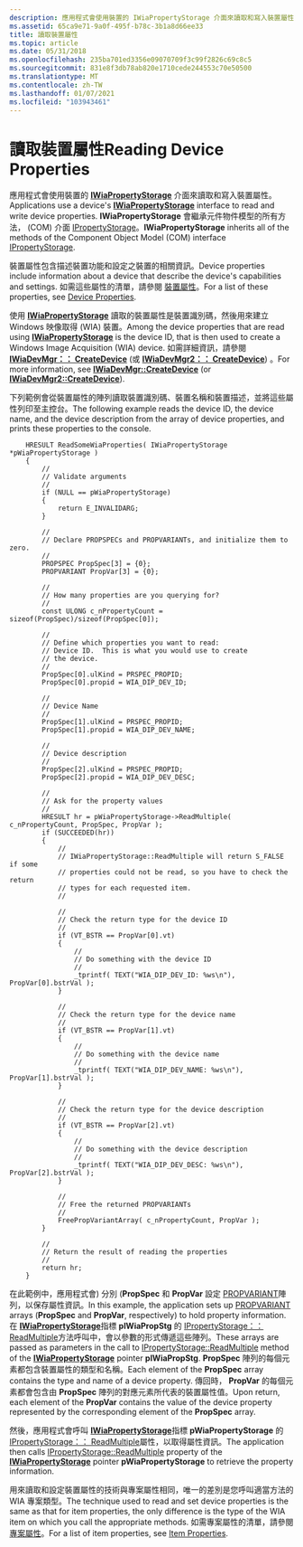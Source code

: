 ```yaml
---
description: 應用程式會使用裝置的 IWiaPropertyStorage 介面來讀取和寫入裝置屬性。 IWiaPropertyStorage 會繼承元件物件模型的所有方法， (COM) 介面 IPropertyStorage。
ms.assetid: 65ca9e71-9a0f-495f-b78c-3b1a8d66ee33
title: 讀取裝置屬性
ms.topic: article
ms.date: 05/31/2018
ms.openlocfilehash: 235ba701ed3356e09070709f3c99f2826c69c8c5
ms.sourcegitcommit: 831e8f3db78ab820e1710cede244553c70e50500
ms.translationtype: MT
ms.contentlocale: zh-TW
ms.lasthandoff: 01/07/2021
ms.locfileid: "103943461"
---
```

# <a name="reading-device-properties"></a><span data-ttu-id="74cbc-104">讀取裝置屬性</span><span class="sxs-lookup"><span data-stu-id="74cbc-104">Reading Device Properties</span></span>

<span data-ttu-id="74cbc-105">應用程式會使用裝置的 [**IWiaPropertyStorage**](/windows/desktop/api/wia_xp/nn-wia_xp-iwiapropertystorage) 介面來讀取和寫入裝置屬性。</span><span class="sxs-lookup"><span data-stu-id="74cbc-105">Applications use a device's [**IWiaPropertyStorage**](/windows/desktop/api/wia_xp/nn-wia_xp-iwiapropertystorage) interface to read and write device properties.</span></span> <span data-ttu-id="74cbc-106">**IWiaPropertyStorage** 會繼承元件物件模型的所有方法， (COM) 介面 [IPropertyStorage](/windows/win32/api/propidlbase/nn-propidlbase-ipropertystorage)。</span><span class="sxs-lookup"><span data-stu-id="74cbc-106">**IWiaPropertyStorage** inherits all of the methods of the Component Object Model (COM) interface [IPropertyStorage](/windows/win32/api/propidlbase/nn-propidlbase-ipropertystorage).</span></span>

<span data-ttu-id="74cbc-107">裝置屬性包含描述裝置功能和設定之裝置的相關資訊。</span><span class="sxs-lookup"><span data-stu-id="74cbc-107">Device properties include information about a device that describe the device's capabilities and settings.</span></span> <span data-ttu-id="74cbc-108">如需這些屬性的清單，請參閱 [裝置屬性](-wia-device-properties.md)。</span><span class="sxs-lookup"><span data-stu-id="74cbc-108">For a list of these properties, see [Device Properties](-wia-device-properties.md).</span></span>

<span data-ttu-id="74cbc-109">使用 [**IWiaPropertyStorage**](/windows/desktop/api/wia_xp/nn-wia_xp-iwiapropertystorage) 讀取的裝置屬性是裝置識別碼，然後用來建立 Windows 映像取得 (WIA) 裝置。</span><span class="sxs-lookup"><span data-stu-id="74cbc-109">Among the device properties that are read using [**IWiaPropertyStorage**](/windows/desktop/api/wia_xp/nn-wia_xp-iwiapropertystorage) is the device ID, that is then used to create a Windows Image Acquisition (WIA) device.</span></span> <span data-ttu-id="74cbc-110">如需詳細資訊，請參閱 [**IWiaDevMgr：： CreateDevice**](/windows/desktop/api/wia_xp/nf-wia_xp-iwiadevmgr-createdevice) (或 [**IWiaDevMgr2：： CreateDevice**](-wia-iwiadevmgr2-createdevice.md)) 。</span><span class="sxs-lookup"><span data-stu-id="74cbc-110">For more information, see [**IWiaDevMgr::CreateDevice**](/windows/desktop/api/wia_xp/nf-wia_xp-iwiadevmgr-createdevice) (or [**IWiaDevMgr2::CreateDevice**](-wia-iwiadevmgr2-createdevice.md)).</span></span>

<span data-ttu-id="74cbc-111">下列範例會從裝置屬性的陣列讀取裝置識別碼、裝置名稱和裝置描述，並將這些屬性列印至主控台。</span><span class="sxs-lookup"><span data-stu-id="74cbc-111">The following example reads the device ID, the device name, and the device description from the array of device properties, and prints these properties to the console.</span></span>


```
    HRESULT ReadSomeWiaProperties( IWiaPropertyStorage *pWiaPropertyStorage )
    {
        //
        // Validate arguments
        //
        if (NULL == pWiaPropertyStorage)
        {
            return E_INVALIDARG;
        }

        //
        // Declare PROPSPECs and PROPVARIANTs, and initialize them to zero.
        //
        PROPSPEC PropSpec[3] = {0};
        PROPVARIANT PropVar[3] = {0};

        //
        // How many properties are you querying for?
        //
        const ULONG c_nPropertyCount = sizeof(PropSpec)/sizeof(PropSpec[0]);

        //
        // Define which properties you want to read:
        // Device ID.  This is what you would use to create
        // the device.
        //
        PropSpec[0].ulKind = PRSPEC_PROPID;
        PropSpec[0].propid = WIA_DIP_DEV_ID;

        //
        // Device Name
        //
        PropSpec[1].ulKind = PRSPEC_PROPID;
        PropSpec[1].propid = WIA_DIP_DEV_NAME;

        //
        // Device description
        //
        PropSpec[2].ulKind = PRSPEC_PROPID;
        PropSpec[2].propid = WIA_DIP_DEV_DESC;

        //
        // Ask for the property values
        //
        HRESULT hr = pWiaPropertyStorage->ReadMultiple( c_nPropertyCount, PropSpec, PropVar );
        if (SUCCEEDED(hr))
        {
            //
            // IWiaPropertyStorage::ReadMultiple will return S_FALSE if some
            // properties could not be read, so you have to check the return
            // types for each requested item.
            //

            //
            // Check the return type for the device ID
            //
            if (VT_BSTR == PropVar[0].vt)
            {
                //
                // Do something with the device ID
                //
                _tprintf( TEXT("WIA_DIP_DEV_ID: %ws\n"), PropVar[0].bstrVal );
            }

            //
            // Check the return type for the device name
            //
            if (VT_BSTR == PropVar[1].vt)
            {
                //
                // Do something with the device name
                //
                _tprintf( TEXT("WIA_DIP_DEV_NAME: %ws\n"), PropVar[1].bstrVal );
            }

            //
            // Check the return type for the device description
            //
            if (VT_BSTR == PropVar[2].vt)
            {
                //
                // Do something with the device description
                //
                _tprintf( TEXT("WIA_DIP_DEV_DESC: %ws\n"), PropVar[2].bstrVal );
            }

            //
            // Free the returned PROPVARIANTs
            //
            FreePropVariantArray( c_nPropertyCount, PropVar );
        }

        //
        // Return the result of reading the properties
        //
        return hr;
    }
```



<span data-ttu-id="74cbc-112">在此範例中，應用程式會) 分別 (**PropSpec** 和 **PropVar** 設定 [PROPVARIANT](/windows/win32/api/propidlbase/ns-propidlbase-propvariant)陣列，以保存屬性資訊。</span><span class="sxs-lookup"><span data-stu-id="74cbc-112">In this example, the application sets up [PROPVARIANT](/windows/win32/api/propidlbase/ns-propidlbase-propvariant) arrays (**PropSpec** and **PropVar**, respectively) to hold property information.</span></span> <span data-ttu-id="74cbc-113">在 [**IWiaPropertyStorage**](/windows/desktop/api/wia_xp/nn-wia_xp-iwiapropertystorage)指標 **pIWiaPropStg** 的 [IPropertyStorage：： ReadMultiple](/windows/win32/api/propidlbase/nf-propidlbase-ipropertystorage-readmultiple)方法呼叫中，會以參數的形式傳遞這些陣列。</span><span class="sxs-lookup"><span data-stu-id="74cbc-113">These arrays are passed as parameters in the call to [IPropertyStorage::ReadMultiple](/windows/win32/api/propidlbase/nf-propidlbase-ipropertystorage-readmultiple) method of the [**IWiaPropertyStorage**](/windows/desktop/api/wia_xp/nn-wia_xp-iwiapropertystorage) pointer **pIWiaPropStg**.</span></span> <span data-ttu-id="74cbc-114">**PropSpec** 陣列的每個元素都包含裝置屬性的類型和名稱。</span><span class="sxs-lookup"><span data-stu-id="74cbc-114">Each element of the **PropSpec** array contains the type and name of a device property.</span></span> <span data-ttu-id="74cbc-115">傳回時， **PropVar** 的每個元素都會包含由 **PropSpec** 陣列的對應元素所代表的裝置屬性值。</span><span class="sxs-lookup"><span data-stu-id="74cbc-115">Upon return, each element of the **PropVar** contains the value of the device property represented by the corresponding element of the **PropSpec** array.</span></span>

<span data-ttu-id="74cbc-116">然後，應用程式會呼叫 [**IWiaPropertyStorage**](/windows/desktop/api/wia_xp/nn-wia_xp-iwiapropertystorage)指標 **pWiaPropertyStorage** 的 [IPropertyStorage：： ReadMultiple](/windows/win32/api/propidlbase/nf-propidlbase-ipropertystorage-readmultiple)屬性，以取得屬性資訊。</span><span class="sxs-lookup"><span data-stu-id="74cbc-116">The application then calls [IPropertyStorage::ReadMultiple](/windows/win32/api/propidlbase/nf-propidlbase-ipropertystorage-readmultiple) property of the [**IWiaPropertyStorage**](/windows/desktop/api/wia_xp/nn-wia_xp-iwiapropertystorage) pointer **pWiaPropertyStorage** to retrieve the property information.</span></span>

<span data-ttu-id="74cbc-117">用來讀取和設定裝置屬性的技術與專案屬性相同，唯一的差別是您呼叫適當方法的 WIA 專案類型。</span><span class="sxs-lookup"><span data-stu-id="74cbc-117">The technique used to read and set device properties is the same as that for item properties, the only difference is the type of the WIA item on which you call the appropriate methods.</span></span> <span data-ttu-id="74cbc-118">如需專案屬性的清單，請參閱 [專案屬性](-wia-item-properties.md)。</span><span class="sxs-lookup"><span data-stu-id="74cbc-118">For a list of item properties, see [Item Properties](-wia-item-properties.md).</span></span>

 

 
